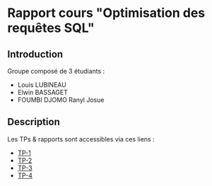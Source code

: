 # Rapport cours "Optimisation des requêtes SQL"

## Introduction
Groupe composé de 3 étudiants : 
- Louis LUBINEAU
- Elwin BASSAGET
- FOUMBI DJOMO Ranyl Josue


## Description
Les TPs & rapports sont accessibles via ces liens : 
- [TP-1](TP-1.md)
- [TP-2](TP-2.md)
- [TP-3](TP-3.md)
- [TP-4](TP-4.md)